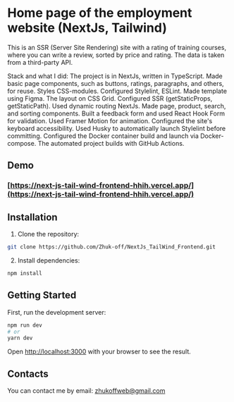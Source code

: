 # Home page of the employment website (NextJs, Tailwind)

This is an SSR (Server Site Rendering) site with a rating of training courses, where you can write a review, sorted by price and rating. The data is taken from a third-party API.

Stack and what I did: The project is in NextJs, written in TypeScript. Made basic page components, such as buttons, ratings, paragraphs, and others, for reuse. Styles CSS-modules. Configured Stylelint, ESLint. Made template using Figma. The layout on CSS Grid. Configured SSR (getStaticProps, getStaticPath). Used dynamic routing NextJs. Made page, product, search, and sorting components. Built a feedback form and used React Hook Form for validation. Used Framer Motion for animation. Configured the site's keyboard accessibility. Used Husky to automatically launch Stylelint before committing. Configured the Docker container build and launch via Docker-compose. The automated project builds with GitHub Actions.

## Demo

### [https://next-js-tail-wind-frontend-hhih.vercel.app/](https://next-js-tail-wind-frontend-hhih.vercel.app/)

## Installation

1. Clone the repository:

```bash
git clone https://github.com/Zhuk-off/NextJs_TailWind_Frontend.git
```

2. Install dependencies:

```bash
npm install
```

## Getting Started
First, run the development server:

```bash
npm run dev
# or
yarn dev
```

Open [http://localhost:3000](http://localhost:3000) with your browser to see the result.

## Contacts

You can contact me by email: zhukoffweb@gmail.com